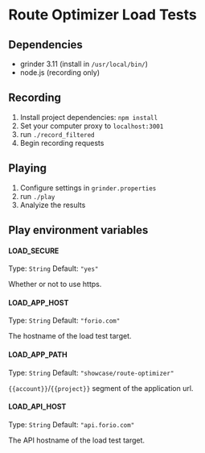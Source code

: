 # Route Optimizer Load Tests

## Dependencies
- grinder 3.11 (install in `/usr/local/bin/`)
- node.js (recording only)

## Recording
1. Install project dependencies: `npm install`
2. Set your computer proxy to `localhost:3001`
3. run `./record_filtered`
4. Begin recording requests

## Playing
1. Configure settings in `grinder.properties`
2. run `./play`
3. Analyize the results

## Play environment variables

#### LOAD_SECURE

Type: `String`
Default: `"yes"`

Whether or not to use https.

#### LOAD_APP_HOST

Type: `String`
Default: `"forio.com"`

The hostname of the load test target.

#### LOAD_APP_PATH
Type: `String`
Default: `"showcase/route-optimizer"`

`{{account}}`/`{{project}}` segment of the application url.


#### LOAD_API_HOST
Type: `String`
Default: `"api.forio.com"`

The API hostname of the load test target.